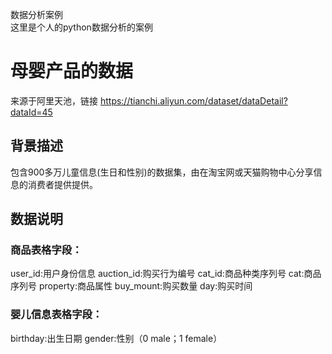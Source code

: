 数据分析案例  
这里是个人的python数据分析的案例
# 母婴产品的数据  
来源于阿里天池，链接 https://tianchi.aliyun.com/dataset/dataDetail?dataId=45
## 背景描述
包含900多万儿童信息(生日和性别)的数据集，由在淘宝网或天猫购物中心分享信息的消费者提供提供。
## 数据说明
### 商品表格字段：
user_id:用户身份信息
auction_id:购买行为编号
cat_id:商品种类序列号
cat:商品序列号
property:商品属性
buy_mount:购买数量
day:购买时间
### 婴儿信息表格字段：
birthday:出生日期
gender:性别（0 male；1 female）
